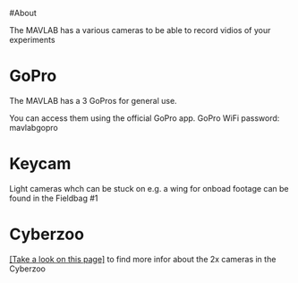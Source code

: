 #About

The MAVLAB has a various cameras to be able to record vidios of your experiments

# GoPro

The MAVLAB has a 3 GoPros for general use.

You can access them using the official GoPro app.
GoPro WiFi password: mavlabgopro

# Keycam 
Light cameras whch can be stuck on e.g. a wing for onboad footage can be found in the Fieldbag #1

# Cyberzoo

[[Take a look on this page]](CyberzooIPcameras) to find more infor about the 2x cameras in the Cyberzoo
